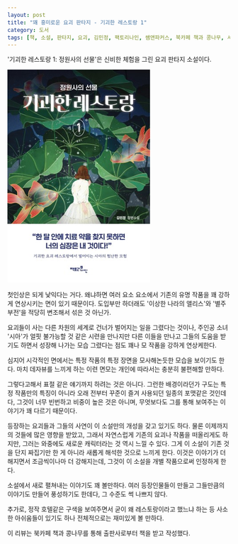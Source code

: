 ```yaml
---
layout: post
title: "꽤 흥미로운 요괴 판타지 - 기괴한 레스토랑 1"
category: 도서
tags: [책, 소설, 판타지, 요괴, 김민정, 팩토리나인, 쌤앤파커스, 북카페 책과 콩나무, 서평]
---
```


'기괴한 레스토랑 1: 정원사의 선물'은
신비한 체험을 그린 요괴 판타지 소설이다.

![표지](/images/book/bizarre-restaurant-1-book-h480.jpg)

첫인상은 되게 낯익다는 거다.
왜냐하면 여러 요소 요소에서 기존의 유명 작품을 꽤 강하게 연상시키는 면이 있기 때문이다.
도입부만 하더래도 '이상한 나라의 앨리스'와 '별주부전'을 적당히 변조해서 섞은 것 아닌가.

요괴들이 사는 다른 차원의 세계로 건너가 벌어지는 일을 그렸다는 것이나,
주인공 소녀 '시아'가 얼핏 불가능할 것 같은 시련을 만나지만
다른 이들을 만나고 그들의 도움을 받기도 하면서 성장해 나가는 모습 그렸다는 점도
꽤나 모 작품을 강하게 연상케한다.

심지어 시각적인 면에서는 특정 작품의 특정 장면을 모사해논듯한 모습을 보이기도 한다.
마치 데자뷰를 느끼게 하는 이련 면모는 개인에 따라서는 충분히 불편해할 만하다.

그렇다고해서 표절 같은 얘기까지 하려는 것은 아니다.
그런한 배경이라던가 구도는 특정 작품만의 특징이 아니라
오래 전부터 꾸준이 즐겨 사용되던 일종의 포맷같은 것인데다,
그것이 너무 빈번하고 비중이 높은 것은 아니며,
무엇보다도 그를 통해 보여주는 이야기가 꽤 다르기 때문이다.

등장하는 요괴들과 그들의 사연이 이 소설만의 개성을 갖고 있기도 하다.
물론 이제까지의 것들에 많은 영향을 받았고,
그래서 자연스럽게 기존의 요괴나 작품을 떠올리게도 하지만,
그러는 와중에도 새로운 캐릭터라는 것 역시 느낄 수 있다.
그게 이 소설이 기존 것을 단지 짜집기만 한 게 아니라
새롭게 해석한 것으로 느끼게 한다.
이것은 이야기가 더해지면서 조금씩이나마 더 강해지는데,
그것이 이 소설을 개별 작품으로써 인정하게 한다.

소설에서 새로 펼쳐내는 이야기도 꽤 볼만하다.
여러 등장인물들이 만들고 그들만큼의 이야기도 만들어 풍성하기도 한데다,
그 수준도 썩 나쁘지 않다.

추가로, 정작 호텔같은 구색을 보여주면서 굳이 왜 레스토랑이라고 했느냐 하는 등
사소한 아쉬움들이 있기도 하나
전체적으로는 재미있게 볼 만하다.



<div class="im im-info">
이 리뷰는 북카페 책과 콩나무를 통해 출판사로부터 책을 받고 작성했다.
</div>
